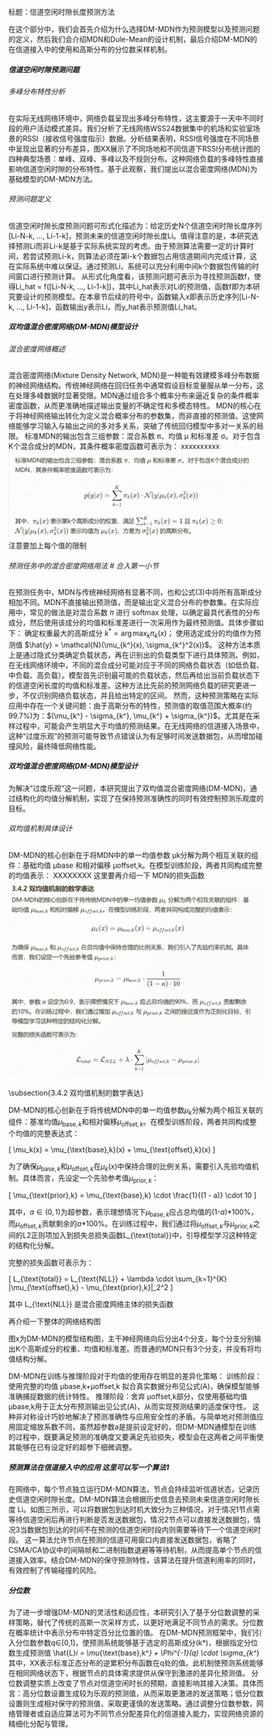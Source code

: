 标题：信道空闲时隙长度预测方法

在这个部分中，我们会首先介绍为什么选择DM-MDN作为预测模型以及预测问题的定义，然后我们会介绍MDN和Dule-Mean的设计机制，最后介绍DM-MDN的在信道接入中的使用和高斯分布的分位数采样机制。

##### 信道空闲时隙预测问题
###### 多峰分布特性分析
在实际无线网络环境中，网络负载呈现出多峰分布特性，这主要源于一天中不同时段的用户活动模式差异。我们分析了无线网络WSS24数据集中的机场和实验室场景的RSSI（接收信号强度指示）数据。分析结果表明，RSSI信号强度在不同场景中呈现出显著的分布差异，图XX展示了不同场地和不同信道下RSSI分布统计图的四种典型场景：单峰、双峰、多峰以及不规则分布。这种网络负载的多峰特性直接影响信道空闲时隙的分布特性。基于此观察，我们提出以混合密度网络(MDN)为基础模型的DM-MDN方法。

###### 预测问题定义
信道空闲时隙长度预测问题可形式化描述为：给定历史N个信道空闲时隙长度序列[Li-N-k, ..., Li-1-k]，预测未来的信道空闲时隙长度Li。值得注意的是，本研究选择预测Li而非Li-k是基于实际系统实现的考虑。由于预测算法需要一定的计算时间，若尝试预测Li-k，则算法必须在第i-k个数据包占用信道期间内完成计算，这在实际系统中难以保证。通过预测Li，系统可以充分利用中间k个数据包传输的时间窗口进行预测计算。
从形式化角度看，该预测问题可表示为寻找预测函数f，使得Li_hat = f([Li-N-k, ..., Li-1-k])，其中Li_hat表示对Li的预测值，函数f即为本研究要设计的预测模型。在本章节后续的符号中，函数输入x即表示历史序列[Li-N-k, ..., Li-1-k]，函数输出y表示Li，而y_hat表示预测值Li_hat。

##### 双均值混合密度网络(DM-MDN)模型设计
###### 混合密度网络概述
混合密度网络(Mixture Density Network, MDN)是一种能有效建模多峰分布数据的神经网络结构。传统神经网络在回归任务中通常假设目标变量服从单一分布，这在处理多峰数据时显著受限。MDN通过组合多个概率分布来逼近复杂的条件概率密度函数，从而更准确地描述输出变量的不确定性和多模态特性。
MDN的核心在于将神经网络输出转化为定义混合概率分布的参数集，而非直接的预测值。这使网络能够学习输入与输出之间的多对多关系，突破了传统回归模型中多对一关系的局限。
标准MDN的输出包含三组参数：混合系数 π、均值 μ 和标准差 σ。对于包含K个混合成分的MDN，其条件概率密度函数可表示为：
xxxxxxxxxx
![alt text](image.png)
注意要加上每个值的限制
###### 预测任务中的混合密度网络用法   # 合入第一小节
在预测任务中，MDN与传统神经网络有显著不同，也和公式(3)中将所有高斯成分相加不同。MDN不直接输出预测值，而是输出定义混合分布的参数集。在实际应用中，常见的做法是对混合系数 $\pi$ 进行 softmax 处理，以确定最具代表性的分布成分，然后使用该成分的均值和标准差进行一次采用作为最终预测值。具体步骤如下：
确定权重最大的高斯成分 $k^* = \arg\max_k \pi_k(x)$；
使用选定成分的均值作为预测值 $\hat{y} = \mathcal{N}(\mu_{k^}(x), \sigma_{k^}^2(x))$。
这种方法本质上是通过隐式分类确定负载状态，再在识别出的负载类型下进行具体预测。例如，在无线网络环境中，不同的混合成分可能对应于不同的网络负载状态（如低负载、中负载、高负载）。模型首先识别最可能的负载状态，然后再给出当前负载状态下的信道空闲长度的均值和标准差。这种方法比先前的预测网络负载的研究更进一步，不仅识别网络负载状态，并且给出特定的区间。
然而，这种预测策略在实际应用中存在一个关键问题：由于高斯分布的特性，预测值的取值范围大概率(约99.7%)为：$(\mu_{k^} - \sigma_{k^}, \mu_{k^} + \sigma_{k^})$。尤其是在采样过程中，可能会产生明显大于均值的预测结果。在无线网络的信道接入场景中，这种“过度乐观”的预测可能导致节点错误认为有足够时间发送数据包，从而增加碰撞风险，最终降低网络性能。
##### 双均值混合密度网络(DM-MDN)模型设计
为解决“过度乐观”这一问题，本研究提出了双均值混合密度网络(DM-MDN)，通过结构化的均值分解机制，实现了在保持预测准确性的同时有效控制预测乐观度的目标。
###### 双均值机制具体设计
DM-MDN的核心创新在于将MDN中的单一均值参数 μk​ 分解为两个相互关联的组件：基础均值 μbase​ 和相对偏移 μoffset,k​。在模型训练阶段，两者共同构成完整的均值表示： XXXXXXXX
这里要再介绍一下 MDN的损失函数
![alt text](image-1.png)

\subsection{3.4.2 双均值机制的数学表达}

DM-MDN的核心创新在于将传统MDN中的单一均值参数$\mu_k$分解为两个相互关联的组件：基准均值$\mu_{\text{base},k}$和相对偏移$\mu_{\text{offset},k}$。在模型训练阶段，两者共同构成整个均值的完整表达式：

\[
\mu_k(x) = \mu_{\text{base},k}(x) + \mu_{\text{offset},k}(x)
\]

为了确保$\mu_{\text{base},k}$和$\mu_{\text{offset},k}$在$\mu_k(x)$中保持合理的比例关系，需要引入先验均值机制。具体而言，先设定一个先验参考值$\mu_{\text{prior},k}$：

\[
\mu_{\text{prior},k} = \mu_{\text{base},k} \cdot \frac{1}{(1 - a)} \cdot 10
\]

其中，$a \in (0,1)$为超参数，表示理想情况下$\mu_{\text{base},k}$应占总均值的(1-$a$)*100\%，而$\mu_{\text{offset},k}$贡献剩余的$a$*100\%。在训练过程中，我们通过将$\mu_{\text{offset},k}$与$\mu_{\text{prior},k}$之间的L2正则项加入到损失总损失函数L_{\text{total}}中，引导模型学习这种特定的结构化分解。

完整的损失函数可表示为：

\[
L_{\text{total}} = L_{\text{NLL}} + \lambda \cdot \sum_{k=1}^{K} \|\mu_{\text{offset},k} - \mu_{\text{prior},k}\|_2^2
\]

其中 L_{\text{NLL}} 是混合密度网络主体的损失函数


再介绍一下整体的网络结构图

图x为DM-MDN的模型结构图，主干神经网络向后分出4个分支，每个分支分别输出K个高斯成分的权重、均值和标准差。而普通的MDN只有3个分支，并没有将均值结构分解。

DM-MDN在训练与推理阶段对于均值的使用存在明显的差异化策略：
训练阶段：使用完整的均值 μbase,k+μoffset,k 拟合真实数据分布见公式(A)，确保模型能够准确捕捉数据的统计特性。
推理阶段：舍弃 μoffset,k部分，仅使用基础均值 μbase,k用于正太分布预测输出见公式(A)，从而实现预测结果的适度保守性。
这种非对称设计巧妙地解决了预测准确性与应用安全性的矛盾。与简单地对预测值应用固定缩放系数不同，虽然超参数a是提前设定好的，但DM-MDN通模型在训练的过程中，既要满足预测的准确度又要满足先验损失，模型会在这两者之间平衡使其能够在已有设定好的超参下细微调整。

##### 预测算法在信道接入中的应用   这里可以写一个算法1
在网络中，每个节点独立运行DM-MDN算法，节点会持续监听信道状态，记录历史信道空闲时隙长度。DM-MDN算法会根据历史信息去预测未来信道空闲时隙长度 Li。如图三所示，可以将数据包到达时机大致分为三种情况，对于情况1节点需等待信道空闲后再进行判断是否发送数据包，情况2节点可以直接发送数据包，情况3当数据包到达的时间不在预测的信道空闲时段内则需要等待下一个信道空闲时段。
这一算法允许节点在预测的信道可用窗口内直接发送数据包，省略了CSMA/CA协议中的间隔帧和二进制指数退避等等待机制，从而提高单个节点的信道接入效率。结合DM-MDN的保守预测特性，该算法在提升信道利用率的同时，有效控制了传输碰撞的风险。

##### 分位数
<!-- 混合密度网络(MDN)在网络预测任务中的关键优势在于能够捕捉多峰分布特性，并基于当前网络状态提供概率化预测结果。传统预测方法通常简单地采用具有最大权重的高斯成分的均值和标准差进行一次采样，作为最终预测值。然而，这种随机采样虽然符合网络负载情况，但难以满足不同节点的差异化需求。为解决此问题，本研究提出了基于分位数调整的差异化接入策略，显著增强了DM-MDN模型在实际应用中的灵活性与适应性。 -->
为了进一步增强DM-MDN的灵活性和适应性，本研究引入了基于分位数调整的采样策略，替代了传统的高斯一次采样方式，以更好地满足不同节点的需求。分位数在概率统计中表示分布中特定百分比位置的值。
在DM-MDN预测框架中，我们引入分位数参数q∈[0,1]，使预测系统能够基于选定的高斯成分(k*)，根据指定分位数生成预测值
\hat{L}_i = \mu_{\text{base},k^*} + \Phi^{-1}(q) \cdot \sigma_{k^*}
其中，XX表示标准正态分布的逆累积分布函数在q处的值。此机制使预测系统能够在相同网络状态下，根据节点的具体需求提供从保守到激进的差异化预测值。
分位数调整实质上改变了节点对信道空闲时长的预期，直接影响其接入决策。具体而言：高分位数设置生成较为乐观的预测值，从而采取更激进的发送策略；低分位数设置则生成相对保守的预测值，采取更谨慎的发送策略。通过调整分位数参数，网络管理者或自适应算法可为不同节点分配差异化的信道接入能力，实现网络资源的精细化分配与管理。
